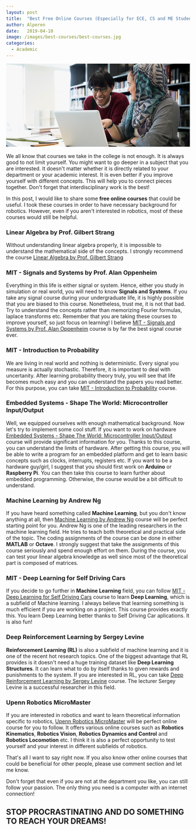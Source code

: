 ```yaml
---
layout: post
title:  "Best Free Online Courses (Especially for ECE, CS and ME Students)"
author: Alperen
date:   2019-04-10
image: /images/best-courses/best-courses.jpg
categories:
  - Academic
---
```

![Best Courses](/images/best-courses/best-courses.jpg)

We all know that courses we take in the college is not enough. It is always good to not limit yourself. You might want to go deeper in a subject that you are interested. It doesn't matter whether it is directly related to your department or your academic interest. It is even better if you improve yourself with different concepts. This will help you to connect pieces together. Don't forget that interdisciplinary work is the best! 

In this post, I would like to share some **free online courses** that could be useful. I took these courses in order to have necessary background for robotics. However, even if you aren't interested in robotics, most of these courses would still be helpful. 

### Linear Algebra by Prof. Gilbert Strang
Without understanding linear algebra properly, it is impossible to understand the mathematical side of the concepts. I strongly recommend the course [Linear Algebra by Prof. Gilbert Strang](https://ocw.mit.edu/courses/mathematics/18-06-linear-algebra-spring-2010/)

### MIT - Signals and Systems by Prof. Alan Oppenheim
Everything in this life is either signal or system. Hence, either you study in simulation or real world, you will need to know **Signals and Systems**. If you take any signal course during your undergraduate life, it is highly possible that you are biased to this course. Nonetheless, trust me, it is not that bad. Try to understand the concepts rather than memorizing Fourier formulas, laplace transforms etc. Remember that you are taking these courses to improve yourself, so just focus on learning! I believe [MIT - Signals and Systems by Prof. Alan Oppenheim](https://ocw.mit.edu/resources/res-6-007-signals-and-systems-spring-2011/) course is by far the best signal course ever.

### MIT - Introduction to Probability
We are living in real world and nothing is deterministic. Every signal you measure is actually stochastic. Therefore, it is important to deal with uncertanity. After learning probability theory truly, you will see that life becomes much easy and you can understand the papers you read better. For this purpose, you can take [MIT - Introduction to Probability](https://ocw.mit.edu/resources/res-6-012-introduction-to-probability-spring-2018/) course.

### Embedded Systems - Shape The World: Microcontroller Input/Output
Well, we equipped ourselves with enough mathematical background. Now let's 
try to implement some cool stuff. If you want to work on hardware [Embedded Systems - Shape The World: Microcontroller Input/Output](https://www.edx.org/course/embedded-systems-shape-the-world-microcontroller-inputoutput) course will provide significant information for you. Thanks to this course, you can understand the limits of hardware. After getting this course, you will be able to write a program for an embedded platform and get to learn basic concepts such as clocks, interrupts, registers etc. If you want to be a hardware guy/girl, I suggest that you should first work on **Arduino** or **Raspberry Pi**. You can then take this course to learn further about embedded programming. Otherwise, the course would be a bit difficult to understand.

### Machine Learning by Andrew Ng
If you have heard something called **Machine Learning**, but you don't know anything at all, then [Machine Learning by Andrew Ng](https://www.coursera.org/learn/machine-learning) course will be perfect starting point for you. Andrew Ng is one of the leading researchers in the machine learning field. He tries to teach both theoretical and practical side of the topic. The coding assignments of the course can be done in either **MATLAB** or **Octave**. I strongly suggest that take the assignments of this course seriously and spend enough effort on them. During the course, you can test your linear algebra knowledge as well since most of the theoretical part is composed of matrices.

### MIT - Deep Learning for Self Driving Cars
If you decide to go further in **Machine Learning** field, you can follow [MIT - Deep Learning for Self Driving Cars](https://selfdrivingcars.mit.edu/) course to learn **Deep Learning**, which is a subfield of Machine learning. I always believe that learning something is much efficient if you are working on a project. This course provides exactly this. You learn Deep Learning better thanks to Self Driving Car aplications. It is also fun!

### Deep Reinforcement Learning by Sergey Levine
**Reinforcement Learning (RL)** is also a subfield of machine learning and it is one of the recent hot research topics. One of the biggest advantage that RL provides is it doesn't need a huge training dataset like **Deep Learning Structures**. It can learn what to do by itself thanks to given rewards and punishments to the system. If you are interested in RL, you can take [Deep Reinforcement Learning by Sergey Levine](http://rail.eecs.berkeley.edu/deeprlcourse/) course. The lecturer Sergey Levine is a successful researcher in this field.

### Upenn Robotics MicroMaster
If you are interested in robotics and want to learn theoretical information specific to robotics, [Upenn Robotics MicroMaster](https://www.edx.org/micromasters/pennx-robotics#courses) will be perfect online course for you to follow. It offers various online courses such as  **Robotics Kinematics**, **Robotics Vision**, **Robotics Dynamics and Control** and **Robotics Locomotion** etc. I think it is also a perfect opportunity to test yourself and your interest in different subfields of robotics.

That's all I want to say right now. If you also know other online courses that could be beneficial for other people, please use comment section and let me know. 

Don't forget that even if you are not at the department you like, you can still follow your passion. The only thing you need is a computer with an internet connection! 

## STOP PROCRASTINATING AND DO SOMETHING TO REACH YOUR DREAMS! 

<center> 
  <script type='text/javascript' src='https://storage.ko-fi.com/cdn/widget/Widget_2.js'></script><script type='text/javascript' style="text-align:center">kofiwidget2.init('Buy Me a Coffee', '#e08428', 'V7V3IDOGW');kofiwidget2.draw();</script> 
</center>








